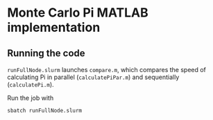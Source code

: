 # Monte Carlo Pi MATLAB implementation

## Running the code

`runFullNode.slurm` launches `compare.m`, which compares the speed of calculating Pi in parallel (`calculatePiPar.m`) and sequentially (`calculatePi.m`).

Run the job with
```bash
sbatch runFullNode.slurm
```
